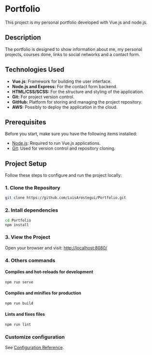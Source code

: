 # Portfolio

This project is my personal portfolio developed with Vue.js and node.js.

## Description

The portfolio is designed to show information about me, my personal projects, courses done, links to social networks and a contact form.

## Technologies Used

- **Vue.js**: Framework for building the user interface.
- **Node.js and Express:** For the contact form backend.
- **HTML/CSS/SCSS:** For the structure and styling of the application.
- **Git:** For project version control.
- **GitHub:** Platform for storing and managing the project repository.
- **AWS:** Possibly to deploy the application in the cloud.

## Prerequisites

Before you start, make sure you have the following items installed:

- [Node.js](https://nodejs.org/): Required to run Vue.js applications.
- [Git](https://git-scm.com/): Used for version control and repository cloning.

## Project Setup

Follow these steps to configure and run the project locally:

### 1. Clone the Repository

````bash
git clone https://github.com/LuisArostegui/Portfolio.git
````

### 2. Intall dependencies

```bash
cd Portfolio
npm install
```

### 3. View the Project

Open your browser and visit: [http://localhost:8080/](http://localhost:8080/)

### 4. Others commands

#### Compiles and hot-reloads for development

```bash
npm run serve
```

#### Compiles and minifies for production

```bash
npm run build
```

#### Lints and fixes files

```bash
npm run lint
```

### Customize configuration

See [Configuration Reference](https://cli.vuejs.org/config/).
